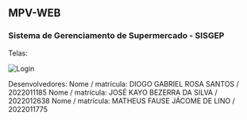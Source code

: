 ## MPV-WEB
### Sistema de Gerenciamento de Supermercado - SISGEP

Telas:

![Login](MPV-WEB/img/Login.png)

Desenvolvedores:
Nome / matrícula: DIOGO GABRIEL ROSA SANTOS / 2022011185
Nome / matrícula: JOSÉ KAYO BEZERRA DA SILVA / 2022012638
Nome / matrícula: MATHEUS FAUSE JÁCOME DE LINO / 2022011775 

